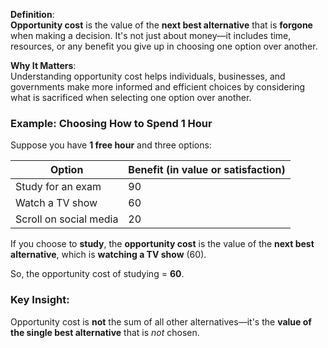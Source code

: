 **Definition**:  
**Opportunity cost** is the value of the **next best alternative** that is **forgone** when making a decision. It's not just about money—it includes time, resources, or any benefit you give up in choosing one option over another.

**Why It Matters**:  
Understanding opportunity cost helps individuals, businesses, and governments make more informed and efficient choices by considering what is sacrificed when selecting one option over another.

### Example: Choosing How to Spend 1 Hour

Suppose you have **1 free hour** and three options:

| Option                 | Benefit (in value or satisfaction) |
| ---------------------- | ---------------------------------- |
| Study for an exam      | 90                                 |
| Watch a TV show        | 60                                 |
| Scroll on social media | 20                                 |

If you choose to **study**, the **opportunity cost** is the value of the **next best alternative**, which is **watching a TV show** (60).

So, the opportunity cost of studying = **60**.

### Key Insight:

Opportunity cost is **not** the sum of all other alternatives—it's the **value of the single best alternative** that is _not_ chosen.

